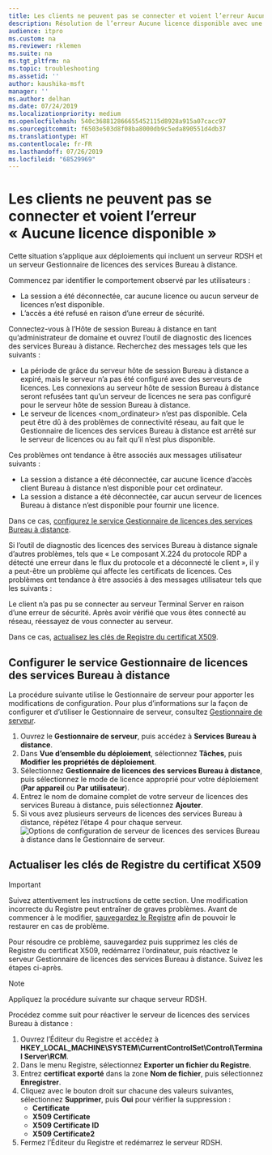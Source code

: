 ```yaml
---
title: Les clients ne peuvent pas se connecter et voient l’erreur Aucune licence disponible
description: Résolution de l’erreur Aucune licence disponible avec une connexion Bureau à distance
audience: itpro
ms.custom: na
ms.reviewer: rklemen
ms.suite: na
ms.tgt_pltfrm: na
ms.topic: troubleshooting
ms.assetid: ''
author: kaushika-msft
manager: ''
ms.author: delhan
ms.date: 07/24/2019
ms.localizationpriority: medium
ms.openlocfilehash: 540c368812866655452115d8928a915a07cacc97
ms.sourcegitcommit: f6503e503d8f08ba8000db9c5eda890551d4db37
ms.translationtype: HT
ms.contentlocale: fr-FR
ms.lasthandoff: 07/26/2019
ms.locfileid: "68529969"
---
```

# <a name="clients-cant-connect-and-see-no-licenses-available-error"></a>Les clients ne peuvent pas se connecter et voient l’erreur « Aucune licence disponible »

Cette situation s’applique aux déploiements qui incluent un serveur RDSH et un serveur Gestionnaire de licences des services Bureau à distance.

Commencez par identifier le comportement observé par les utilisateurs :

- La session a été déconnectée, car aucune licence ou aucun serveur de licences n’est disponible.
- L’accès a été refusé en raison d’une erreur de sécurité.

Connectez-vous à l’Hôte de session Bureau à distance en tant qu’administrateur de domaine et ouvrez l’outil de diagnostic des licences des services Bureau à distance. Recherchez des messages tels que les suivants :

  - La période de grâce du serveur hôte de session Bureau à distance a expiré, mais le serveur n’a pas été configuré avec des serveurs de licences. Les connexions au serveur hôte de session Bureau à distance seront refusées tant qu’un serveur de licences ne sera pas configuré pour le serveur hôte de session Bureau à distance.
  - Le serveur de licences \<nom_ordinateur\> n’est pas disponible. Cela peut être dû à des problèmes de connectivité réseau, au fait que le Gestionnaire de licences des services Bureau à distance est arrêté sur le serveur de licences ou au fait qu’il n’est plus disponible.

Ces problèmes ont tendance à être associés aux messages utilisateur suivants :

  - La session a distance a été déconnectée, car aucune licence d’accès client Bureau à distance n’est disponible pour cet ordinateur.
  - La session a distance a été déconnectée, car aucun serveur de licences Bureau à distance n’est disponible pour fournir une licence.

Dans ce cas, [configurez le service Gestionnaire de licences des services Bureau à distance](#configure-the-rd-licensing-service).

Si l’outil de diagnostic des licences des services Bureau à distance signale d’autres problèmes, tels que « Le composant X.224 du protocole RDP a détecté une erreur dans le flux du protocole et a déconnecté le client », il y a peut-être un problème qui affecte les certificats de licences. Ces problèmes ont tendance à être associés à des messages utilisateur tels que les suivants :

Le client n’a pas pu se connecter au serveur Terminal Server en raison d’une erreur de sécurité. Après avoir vérifié que vous êtes connecté au réseau, réessayez de vous connecter au serveur.

Dans ce cas, [actualisez les clés de Registre du certificat X509](#refresh-the-x509-certificate-registry-keys).

## <a name="configure-the-rd-licensing-service"></a>Configurer le service Gestionnaire de licences des services Bureau à distance

La procédure suivante utilise le Gestionnaire de serveur pour apporter les modifications de configuration. Pour plus d’informations sur la façon de configurer et d’utiliser le Gestionnaire de serveur, consultez [Gestionnaire de serveur](../../../administration/server-manager/server-manager.md).

1. Ouvrez le **Gestionnaire de serveur**, puis accédez à **Services Bureau à distance**.
2. Dans **Vue d’ensemble du déploiement**, sélectionnez **Tâches**, puis **Modifier les propriétés de déploiement**.
3. Sélectionnez **Gestionnaire de licences des services Bureau à distance**, puis sélectionnez le mode de licence approprié pour votre déploiement (**Par appareil** ou **Par utilisateur**).
4. Entrez le nom de domaine complet de votre serveur de licences des services Bureau à distance, puis sélectionnez **Ajouter**.
5. Si vous avez plusieurs serveurs de licences des services Bureau à distance, répétez l’étape 4 pour chaque serveur. 
    ![Options de configuration de serveur de licences des services Bureau à distance dans le Gestionnaire de serveur.](../media/troubleshoot-remote-desktop-connections/RDLicensing_Configure.png)

## <a name="refresh-the-x509-certificate-registry-keys"></a>Actualiser les clés de Registre du certificat X509

> [!IMPORTANT]  
> Suivez attentivement les instructions de cette section. Une modification incorrecte du Registre peut entraîner de graves problèmes. Avant de commencer à le modifier, [sauvegardez le Registre](https://support.microsoft.com/help/322756) afin de pouvoir le restaurer en cas de problème.

Pour résoudre ce problème, sauvegardez puis supprimez les clés de Registre du certificat X509, redémarrez l’ordinateur, puis réactivez le serveur Gestionnaire de licences des services Bureau à distance. Suivez les étapes ci-après.

> [!NOTE]
> Appliquez la procédure suivante sur chaque serveur RDSH.

Procédez comme suit pour réactiver le serveur de licences des services Bureau à distance :

1. Ouvrez l’Éditeur du Registre et accédez à **HKEY\_LOCAL\_MACHINE\\SYSTEM\\CurrentControlSet\\Control\\Terminal Server\\RCM**.
2. Dans le menu Registre, sélectionnez **Exporter un fichier du Registre**.
3. Entrez **certificat exporté** dans la zone **Nom de fichier**, puis sélectionnez **Enregistrer**.
4. Cliquez avec le bouton droit sur chacune des valeurs suivantes, sélectionnez **Supprimer**, puis **Oui** pour vérifier la suppression :  
      - **Certificate**
      - **X509 Certificate**
      - **X509 Certificate ID**
      - **X509 Certificate2**
5. Fermez l’Éditeur du Registre et redémarrez le serveur RDSH.
